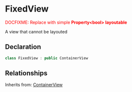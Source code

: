 # FixedView

<span style="color: red">DOCFIXME: Replace with simple **Property&lt;bool&gt; layoutable**</span>

A view that cannot be layouted


## Declaration

```C++
class FixedView : public ContainerView
```

## Relationships

Inherits from: [ContainerView](container_view.md)
 